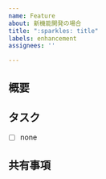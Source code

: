 ```yaml
---
name: Feature
about: 新機能開発の場合
title: ":sparkles: title"
labels: enhancement
assignees: ''

---
```


## 概要
<!-- 実装内容 -->

## タスク
- [ ] none

## 共有事項
